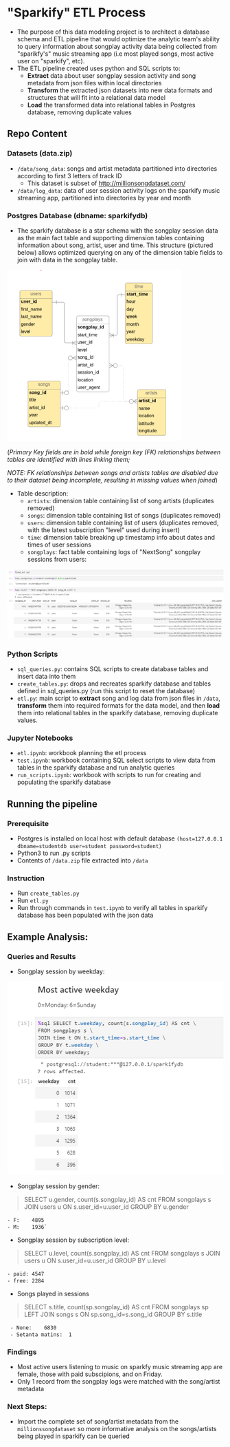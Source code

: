 # "Sparkify" ETL Process
 - The purpose of this data modeling project is to architect a database schema and ETL pipeline that would optimize the analytic team's ability to query information about songplay activity data being collected from "sparikfy's" music streaming app (i.e most played songs, most active user on "sparkify", etc).
 - The ETL pipeline created uses python and SQL scripts to:
   - __Extract__ data about user songplay session activity and song metadata from json files within local directories
   - __Transform__ the extracted json datasets into new data formats and structures that will fit into a relational data model
   - __Load__ the transformed data into relational tables in Postgres database, removing duplicate values
 
## Repo Content
### Datasets (data.zip)
 - `/data/song_data`: songs and artist metadata partitioned into directories according to first 3 letters of track ID 
   - This dataset is subset of http://millionsongdataset.com/
 - `/data/log_data`: data of user session activity logs on the sparkify music streaming app, partitioned into directories by year and month
 
### Postgres Database (dbname: sparkifydb) 
  - The sparkify database is a star schema with the songplay session data as the main fact table and supporting dimension tables containing information about song, artist, user and time. This structure (pictured below) allows optimized querying on any of the dimension table fields to join with data in the songplay table. 
  
 ![star schema](https://github.com/rphila/Data-Engineering/blob/master/data_modeling/img/star_schema.png)
  
  (_Primary Key fields are in bold while foreign key (FK) relationships between tables are identified with lines linking them;_
  
  _NOTE: FK relationships between songs and artists tables are disabled due to their dataset being incomplete, resulting in missing values when joined_)
  
  - Table description:
    - `artists`: dimension table containing list of song artists (duplicates removed)
    - `songs`: dimension table containing list of songs (duplicates removed)
    - `users`: dimension table containing list of users (duplicates removed, with the latest subscription "level" used during insert)
    - `time`: dimension table breaking up timestamp info about dates and times of user sessions
    - `songplays`: fact table containing logs of "NextSong" songplay sessions from users:
    
   ![songplays](https://github.com/rphila/Data-Engineering/blob/master/data_modeling/img/songplays.PNG)
      
### Python Scripts
- `sql_queries.py`: contains SQL scripts to create database tables and insert data into them
- `create_tables.py`: drops and recreates sparkify database and tables defined in sql_queries.py (run this script to reset the database)
- `etl.py`: main script to __extract__ song and log data from json files in `/data`, __transform__ them into required formats for the data model, and then __load__ them into relational tables in the sparkify database, removing duplicate values.

### Jupyter Notebooks
- `etl.ipynb`: workbook planning the etl process
- `test.ipynb`: workbook containing SQL select scripts to view data from tables in the sparkify database and run analytic queries
- `run_scripts.ipynb`: workbook with scripts to run for creating and populating the sparkify database

## Running the pipeline
### Prerequisite
 - Postgres is installed on local host with default database `(host=127.0.0.1 dbname=studentdb user=student password=student)`
 - Python3 to run .py scripts
 - Contents of `/data.zip` file extracted into `/data`

### Instruction
 - Run `create_tables.py`
 - Run `etl.py`
 - Run through commands in `test.ipynb` to verify all tables in sparkify database has been populated with the json data
 
## Example Analysis:
### Queries and Results
- Songplay session by weekday:

 ![query1](https://github.com/rphila/Data-Engineering/blob/master/data_modeling/img/query1.PNG)
  
- Songplay session by gender:
> SELECT u.gender, count(s.songplay_id) AS cnt FROM songplays s JOIN users u ON s.user_id=u.user_id GROUP BY u.gender

    - F:	4895
    - M:	1936`

 - Songplay session by subscription level:
 > SELECT u.level, count(s.songplay_id) AS cnt FROM songplays s JOIN users u ON s.user_id=u.user_id GROUP BY u.level
 
    - paid:	4547
    - free:	2284
  
  - Songs played in sessions
  > SELECT s.title, count(sp.songplay_id) AS cnt FROM songplays sp LEFT JOIN songs s ON sp.song_id=s.song_id GROUP BY s.title
  
     - None:	6830
     - Setanta matins:	1
   
### Findings
 - Most active users listening to music on sparkfy music streaming app are female, those with paid subscipions, and on Friday.
 - Only 1 record from the songplay logs were matched with the song/artist metadata

### Next Steps:
 - Import the complete set of song/artist metadata from the `millionssongdataset` so more informative analysis on the songs/artists being played in sparkify can be queried
